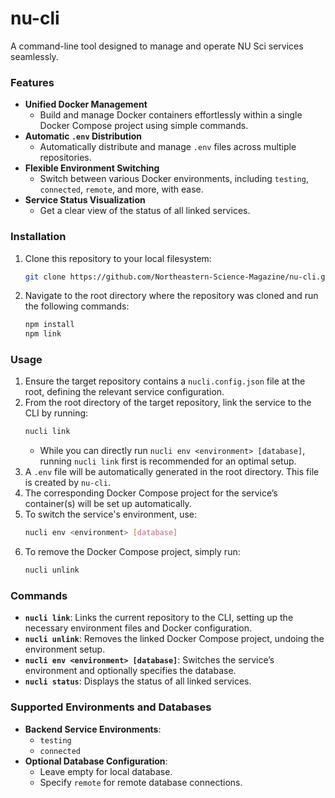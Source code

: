 
# nu-cli

A command-line tool designed to manage and operate NU Sci services seamlessly.

### Features
- **Unified Docker Management**
  - Build and manage Docker containers effortlessly within a single Docker Compose project using simple commands.
- **Automatic `.env` Distribution**
  - Automatically distribute and manage `.env` files across multiple repositories.
- **Flexible Environment Switching**
  - Switch between various Docker environments, including `testing`, `connected`, `remote`, and more, with ease.
- **Service Status Visualization**
  - Get a clear view of the status of all linked services.

### Installation
1. Clone this repository to your local filesystem:
   ```bash
   git clone https://github.com/Northeastern-Science-Magazine/nu-cli.git
   ```
2. Navigate to the root directory where the repository was cloned and run the following commands:
   ```bash
   npm install
   npm link
   ```

### Usage
1. Ensure the target repository contains a `nucli.config.json` file at the root, defining the relevant service configuration.
2. From the root directory of the target repository, link the service to the CLI by running:
   ```bash
   nucli link
   ```
   - While you can directly run `nucli env <environment> [database]`, running `nucli link` first is recommended for an optimal setup.
3. A `.env` file will be automatically generated in the root directory. This file is created by `nu-cli`.
4. The corresponding Docker Compose project for the service’s container(s) will be set up automatically.
5. To switch the service's environment, use:
   ```bash
   nucli env <environment> [database]
   ```
6. To remove the Docker Compose project, simply run:
   ```bash
   nucli unlink
   ```

### Commands
- **`nucli link`**: Links the current repository to the CLI, setting up the necessary environment files and Docker configuration.
- **`nucli unlink`**: Removes the linked Docker Compose project, undoing the environment setup.
- **`nucli env <environment> [database]`**: Switches the service’s environment and optionally specifies the database.
- **`nucli status`**: Displays the status of all linked services.

### Supported Environments and Databases
- **Backend Service Environments**:
  - `testing`
  - `connected`
- **Optional Database Configuration**:
  - Leave empty for local database.
  - Specify `remote` for remote database connections.
